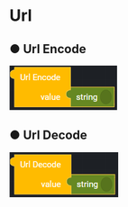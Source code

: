 # Url

## ● Url Encode

![](../../.gitbook/assets/image%20%28175%29.png)

## ● Url Decode

![](../../.gitbook/assets/image%20%28117%29.png)



